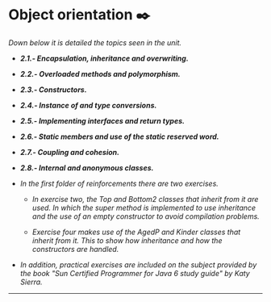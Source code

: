 # Object orientation ✒️

_Down below it is detailed the topics seen in the unit._

* **_2.1.- Encapsulation, inheritance and overwriting._**
* **_2.2.- Overloaded methods and polymorphism._**
* **_2.3.- Constructors._**
* **_2.4.- Instance of and type conversions._**
* **_2.5.- Implementing interfaces and return types._**
* **_2.6.- Static members and use of the static reserved word._**
* **_2.7.- Coupling and cohesion._**
* **_2.8.- Internal and anonymous classes._**

* _In the first folder of reinforcements there are two exercises._
    
    * _In exercise two, the Top and Bottom2 classes that inherit from it are used. In which the super method is implemented to use inheritance and the use of an empty constructor to avoid compilation problems._

    * _Exercise four makes use of the AgedP and Kinder classes that inherit from it. This to show how inheritance and how the constructors are handled._

* _In addition, practical exercises are included on the subject provided by the book "Sun Certified Programmer for Java 6 study guide" by Katy Sierra._

---

